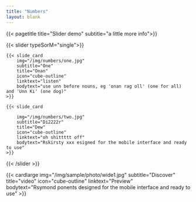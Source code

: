 ```yaml
---
title: "Numbers"
layout: blank
---
```



{{< pagetitle title="Slider demo" subtitle="a little more info">}}



{{< slider typeSorM="single">}}

    {{< slide_card 
        img="/img/numbers/one.jpg" 
        subtitle="One" 
        title="Onan" 
        icon="cube-outline" 
        linktext="listen"  
        bodytext="use unn before nouns, eg 'onan rag oll' (one for all) and 'Unn Ki' (one dog)" 
    >}}

    {{< slide_card 

        img="/img/numbers/two.jpg" 
        subtitle="Di2222r" 
        title="Dew" 
        icon="cube-outline" 
        linktext="oh shittttt off"  
        bodytext="Rskirsty xxx esigned for the mobile interface and ready to use"
    >}}

{{< /slider >}}


{{< cardlarge 
    img="/img/sample/photo/wide1.jpg" 
    subtitle="Discover" 
    title="video" 
    icon="cube-outline" 
    linktext="Preview"  
    bodytext="Rsymond ponents designed for the mobile interface and ready to use" >}}
